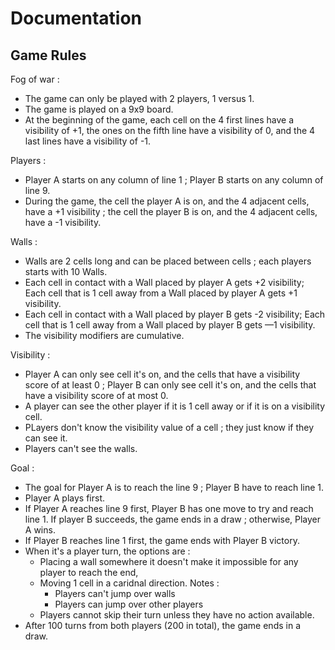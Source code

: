 # Documentation

## Game Rules

Fog of war :

-   The game can only be played with 2 players, 1 versus 1.
-   The game is played on a 9x9 board.
-   At the beginning of the game, each cell on the 4 first lines have a visibility of +1, the ones on the fifth line have a visibility of 0, and the 4 last lines have a visibility of -1.

Players :

-   Player A starts on any column of line 1 ; Player B starts on any column of line 9.
-   During the game, the cell the player A is on, and the 4 adjacent cells, have a +1 visibility ; the cell the player B is on, and the 4 adjacent cells, have a -1 visibility.

Walls :

-   Walls are 2 cells long and can be placed between cells ; each players starts with 10 Walls.
-   Each cell in contact with a Wall placed by player A gets +2 visibility; Each cell that is 1 cell away from a Wall placed by player A gets +1 visibility.
-   Each cell in contact with a Wall placed by player B gets -2 visibility; Each cell that is 1 cell away from a Wall placed by player B gets —1 visibility.
-   The visibility modifiers are cumulative.

Visibility :

-   Player A can only see cell it's on, and the cells that have a visibility score of at least 0 ; Player B can only see cell it's on, and the cells that have a visibility score of at most 0.
-   A player can see the other player if it is 1 cell away or if it is on a visibility cell.
-   PLayers don't know the visibility value of a cell ; they just know if they can see it.
-   Players can't see the walls.

Goal :

-   The goal for Player A is to reach the line 9 ; Player B have to reach line 1.
-   Player A plays first.
-   If Player A reaches line 9 first, Player B has one move to try and reach line 1. If player B succeeds, the game ends in a draw ; otherwise, Player A wins.
-   If Player B reaches line 1 first, the game ends with Player B victory.
-   When it's a player turn, the options are :
    -   Placing a wall somewhere it doesn't make it impossible for any player to reach the end,
    -   Moving 1 cell in a caridnal direction. Notes :
        -   Players can't jump over walls
        -   Players can jump over other players
    -   Players cannot skip their turn unless they have no action available.
-   After 100 turns from both players (200 in total), the game ends in a draw.
